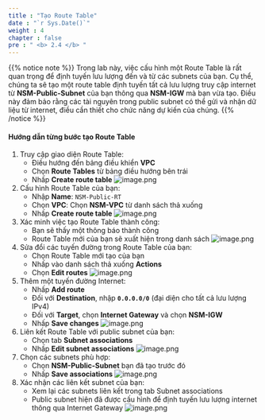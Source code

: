 ```yaml
---
title : "Tạo Route Table"
date : "`r Sys.Date()`"
weight : 4
chapter : false
pre : " <b> 2.4 </b> "
---
```


{{% notice note %}}
Trong lab này, việc cấu hình một Route Table là rất quan trọng để định tuyến lưu lượng đến và từ các subnets của bạn. Cụ thể, chúng ta sẽ tạo một route table định tuyến tất cả lưu lượng truy cập internet từ **NSM-Public-Subnet** của bạn thông qua **NSM-IGW** mà bạn vừa tạo. Điều này đảm bảo rằng các tài nguyên trong public subnet có thể gửi và nhận dữ liệu từ internet, điều cần thiết cho chức năng dự kiến của chúng.
{{% /notice %}}

#### Hướng dẫn từng bước tạo Route Table
1. Truy cập giao diện Route Table:
    - Điều hướng đến bảng điều khiển **VPC**
    - Chọn **Route Tables** từ bảng điều hướng bên trái
    - Nhấp **Create route table**
    ![image.png](../../images/2/2.4/image.png)
2. Cấu hình Route Table của bạn:
    - Nhập **Name**: `NSM-Public-RT`
    - Chọn **VPC**: Chọn **NSM-VPC** từ danh sách thả xuống
    - Nhấp **Create route table**
    ![image.png](../../images/2/2.4/image%201.png)
3. Xác minh việc tạo Route Table thành công:
    - Bạn sẽ thấy một thông báo thành công
    - Route Table mới của bạn sẽ xuất hiện trong danh sách
    ![image.png](../../images/2/2.4/image%202.png)
4. Sửa đổi các tuyến đường trong Route Table của bạn:
    - Chọn Route Table mới tạo của bạn
    - Nhấp vào danh sách thả xuống **Actions**
    - Chọn **Edit routes**
    ![image.png](../../images/2/2.4/image%203.png)
5. Thêm một tuyến đường Internet:
    - Nhấp **Add route**
    - Đối với **Destination**, nhập **`0.0.0.0/0`** (đại diện cho tất cả lưu lượng IPv4)
    - Đối với **Target**, chọn **Internet Gateway** và chọn **NSM-IGW**
    - Nhấp **Save changes**
    ![image.png](../../images/2/2.4/image%204.png)
6. Liên kết Route Table với public subnet của bạn:
    - Chọn tab **Subnet associations**
    - Nhấp **Edit subnet associations**
    ![image.png](../../images/2/2.4/image%205.png)
7. Chọn các subnets phù hợp:
    - Chọn **NSM-Public-Subnet** bạn đã tạo trước đó
    - Nhấp **Save associations**
    ![image.png](../../images/2/2.4/image%206.png)
8. Xác nhận các liên kết subnet của bạn:
    - Xem lại các subnets liên kết trong tab Subnet associations
    - Public subnet hiện đã được cấu hình để định tuyến lưu lượng internet thông qua Internet Gateway
    ![image.png](../../images/2/2.4/image%207.png)